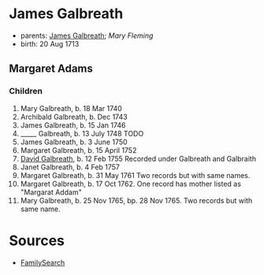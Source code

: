 # James Galbreath

- parents: [James Galbreath](galbreath-james-1672.md); *Mary Fleming*
- birth: 20 Aug 1713

## Margaret Adams

### Children

1. Mary Galbreath, b. 18 Mar 1740
2. Archibald Galbreath, b. Dec 1743
3. James Galbreath, b. 15 Jan 1746
4. _____ Galbreath, b. 13 July 1748  TODO
5. James Galbreath, b. 3 June 1750
6. Margaret Galbreath, b. 15 April 1752
7. [David Galbreath](galbreath-david-1755.md), b. 12 Feb 1755  Recorded under Galbreath and Galbraith
8. Janet Galbreath, b. 4 Feb 1757
9. Margaret Galbreath, b. 31 May 1761  Two records but with same names.
10. Margaret Galbreath, b. 17 Oct 1762. One record has mother listed as "Margarat Addam"
11. Mary Galbreath, b. 25 Nov 1765, bp. 28 Nov 1765. Two records but with same name.

# Sources

- [FamilySearch](https://www.familysearch.org/tree/person/details/G3PJ-D5Z)
